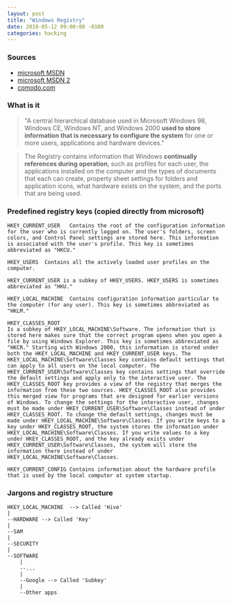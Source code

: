 ```yaml
---
layout: post
title: "Windows Registry"
date: 2018-05-12 09:00:00 -0100
categories: hacking
---
```

### Sources
* [microsoft MSDN](https://support.microsoft.com/en-us/help/256986/windows-registry-information-for-advanced-users)
* [microsoft MSDN 2](https://msdn.microsoft.com/en-us/library/windows/desktop/ms724182(v=vs.85).aspx)
* [comodo.com](https://help.comodo.com/topic-159-1-290-3248-.html)

### What is it
> "A central hierarchical database used in Microsoft Windows 98, Windows CE, Windows NT, and Windows 2000 **used to store information that is necessary to configure the system** for one or more users, applications and hardware devices." 

> The Registry contains information that Windows **continually references during operation**, such as profiles for each user, the applications installed on the computer and the types of documents that each can create, property sheet settings for folders and application icons, what hardware exists on the system, and the ports that are being used. 

### Predefined registry keys (copied directly from microsoft)
```
HKEY_CURRENT_USER	Contains the root of the configuration information for the user who is currently logged on. The user's folders, screen colors, and Control Panel settings are stored here. This information is associated with the user's profile. This key is sometimes abbreviated as "HKCU."

HKEY_USERS	Contains all the actively loaded user profiles on the computer. 

HKEY_CURRENT_USER is a subkey of HKEY_USERS. HKEY_USERS is sometimes abbreviated as "HKU."

HKEY_LOCAL_MACHINE	Contains configuration information particular to the computer (for any user). This key is sometimes abbreviated as "HKLM."

HKEY_CLASSES_ROOT	
Is a subkey of HKEY_LOCAL_MACHINE\Software. The information that is stored here makes sure that the correct program opens when you open a file by using Windows Explorer. This key is sometimes abbreviated as "HKCR." Starting with Windows 2000, this information is stored under both the HKEY_LOCAL_MACHINE and HKEY_CURRENT_USER keys. The HKEY_LOCAL_MACHINE\Software\Classes key contains default settings that can apply to all users on the local computer. The HKEY_CURRENT_USER\Software\Classes key contains settings that override the default settings and apply only to the interactive user. The HKEY_CLASSES_ROOT key provides a view of the registry that merges the information from these two sources. HKEY_CLASSES_ROOT also provides this merged view for programs that are designed for earlier versions of Windows. To change the settings for the interactive user, changes must be made under HKEY_CURRENT_USER\Software\Classes instead of under HKEY_CLASSES_ROOT. To change the default settings, changes must be made under HKEY_LOCAL_MACHINE\Software\Classes. If you write keys to a key under HKEY_CLASSES_ROOT, the system stores the information under HKEY_LOCAL_MACHINE\Software\Classes. If you write values to a key under HKEY_CLASSES_ROOT, and the key already exists under HKEY_CURRENT_USER\Software\Classes, the system will store the information there instead of under HKEY_LOCAL_MACHINE\Software\Classes.

HKEY_CURRENT_CONFIG	Contains information about the hardware profile that is used by the local computer at system startup.
```

### Jargons and registry structure
```
HKEY_LOCAL_MACHINE  --> Called 'Hive'
|
--HARDWARE --> Called 'Key'
|
--SAM
|
--SECURITY
|
--SOFTWARE
    |
    --...
    |
    --Google --> Called 'Subkey'
    |
    --Other apps
```